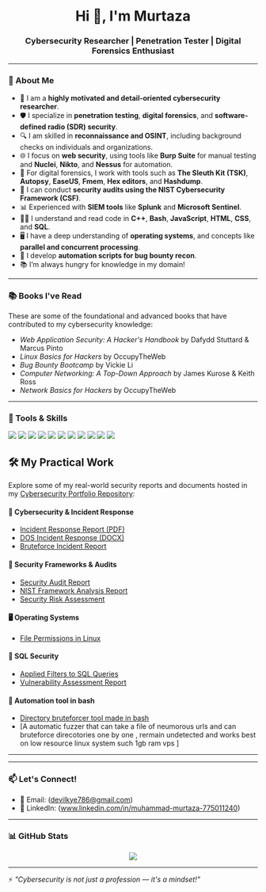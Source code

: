 <h1 align="center">Hi 👋, I'm Murtaza</h1>
<h3 align="center">Cybersecurity Researcher | Penetration Tester | Digital Forensics Enthusiast</h3>

---

### 🧠 About Me

- 🔐 I am a **highly motivated and detail-oriented cybersecurity researcher**.
- 🛡️ I specialize in **penetration testing**, **digital forensics**, and **software-defined radio (SDR) security**.
- 🔍 I am skilled in **reconnaissance and OSINT**, including background checks on individuals and organizations.
- 🌐 I focus on **web security**, using tools like **Burp Suite** for manual testing and **Nuclei**, **Nikto**, and **Nessus** for automation.
- 🧪 For digital forensics, I work with tools such as **The Sleuth Kit (TSK)**, **Autopsy**, **EaseUS**, **Fmem**, **Hex editors**, and **Hashdump**.
- 🧩 I can conduct **security audits using the NIST Cybersecurity Framework (CSF)**.
- 📊 Experienced with **SIEM tools** like **Splunk** and **Microsoft Sentinel**.
- 🧑‍💻 I understand and read code in **C++**, **Bash**, **JavaScript**, **HTML**, **CSS**, and **SQL**.
- 🖥️ I have a deep understanding of **operating systems**, and concepts like **parallel and concurrent processing**.
- 🤖 I develop **automation scripts for bug bounty recon**.
- 📚 I’m always hungry for knowledge in my domain!

---
### 📚 Books I've Read

These are some of the foundational and advanced books that have contributed to my cybersecurity knowledge:

- *Web Application Security: A Hacker's Handbook* by Dafydd Stuttard & Marcus Pinto  
- *Linux Basics for Hackers* by OccupyTheWeb  
- *Bug Bounty Bootcamp* by Vickie Li  
- *Computer Networking: A Top-Down Approach* by James Kurose & Keith Ross  
- *Network Basics for Hackers* by OccupyTheWeb  

---
### 🔧 Tools & Skills

<p align="left">
  <img src="https://img.shields.io/badge/Burp_Suite-FF6F00?style=for-the-badge&logo=burpsuite&logoColor=white" />
  <img src="https://img.shields.io/badge/Nessus-00ADEF?style=for-the-badge&logo=tenable&logoColor=white" />
  <img src="https://img.shields.io/badge/TSK-Autopsy-34495E?style=for-the-badge" />
  <img src="https://img.shields.io/badge/Splunk-000000?style=for-the-badge&logo=splunk&logoColor=white" />
  <img src="https://img.shields.io/badge/Microsoft_Sentinel-5E5E5E?style=for-the-badge&logo=microsoft&logoColor=white" />
  <img src="https://img.shields.io/badge/C++-00599C?style=for-the-badge&logo=c%2B%2B&logoColor=white" />
  <img src="https://img.shields.io/badge/Bash-4EAA25?style=for-the-badge&logo=gnubash&logoColor=white" />
  <img src="https://img.shields.io/badge/JavaScript-F7DF1E?style=for-the-badge&logo=javascript&logoColor=black" />
  <img src="https://img.shields.io/badge/HTML5-E34F26?style=for-the-badge&logo=html5&logoColor=white" />
  <img src="https://img.shields.io/badge/CSS3-1572B6?style=for-the-badge&logo=css3&logoColor=white" />
  <img src="https://img.shields.io/badge/SQL-336791?style=for-the-badge&logo=postgresql&logoColor=white" />
</p>




## 🛠️ My Practical Work

Explore some of my real-world security reports and documents hosted in my [Cybersecurity Portfolio Repository](https://github.com/ciscothehackergod/cybersecurity-portfolio):

#### 🔐 Cybersecurity & Incident Response
- [Incident Response Report (PDF)](https://github.com/ciscothehackergod/cybersecurity-portfolio/blob/main/Incident-response.pdf)
- [DOS Incident Response (DOCX)](https://github.com/ciscothehackergod/cybersecurity-portfolio/blob/main/(DOS)incident-response.docx)
- [Bruteforce Incident Report](https://github.com/ciscothehackergod/cybersecurity-portfolio/blob/main/Bruteforce-incident-report-.docx)

#### 🧩 Security Frameworks & Audits
- [Security Audit Report](https://github.com/ciscothehackergod/cybersecurity-portfolio/blob/main/security-audit-%20report.docx)
- [NIST Framework Analysis Report](https://github.com/ciscothehackergod/cybersecurity-portfolio/blob/main/applied-nist-framework-incident-report-analysis.docx)
- [Security Risk Assessment](https://github.com/ciscothehackergod/cybersecurity-portfolio/blob/main/Security-risk-assessment-report.docx)

#### 🖥️ Operating Systems
- [File Permissions in Linux](https://github.com/ciscothehackergod/cybersecurity-portfolio/blob/main/Filled_File_Permissions_in_Linux.docx)

#### 💾 SQL Security
- [Applied Filters to SQL Queries](https://github.com/ciscothehackergod/cybersecurity-portfolio/blob/main/Applied%20filters%20to%20SQL%20queries.docx)
- [Vulnerability Assessment Report](https://github.com/ciscothehackergod/cybersecurity-portfolio/blob/main/vulnerability-asessment-report.docx)

#### 💾 Automation tool in bash
- [Directory bruteforcer tool made in bash](https://github.com/ciscothehackergod/Fuzzyman)
- [A automatic fuzzer that can take a file of neumorous urls and can bruteforce direcotories one by one , rermain undetected and works best on low resource linux system such 1gb ram vps ]
---

---



### 📫 Let's Connect!

- 📧 Email: (devilkye786@gmail.com)
- 🧠 LinkedIn: (www.linkedin.com/in/muhammad-murtaza-775011240)

---
### 📊 GitHub Stats

<p align="center">
  <img src="https://github-readme-stats.vercel.app/api?username=ciscothehackergod&show_icons=true&theme=dark" />
</p>

---

⚡ *"Cybersecurity is not just a profession — it's a mindset!"*
